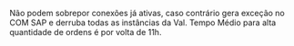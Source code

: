 Não podem sobrepor conexões já ativas, caso contrário gera exceção no COM SAP e derruba todas as instâncias da Val. Tempo Médio para alta quantidade de ordens é por volta de 11h.